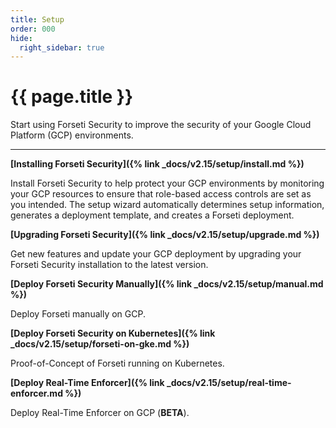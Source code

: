 ```yaml
---
title: Setup
order: 000
hide:
  right_sidebar: true
---
```


# {{ page.title }}

Start using Forseti Security to improve the security of your Google Cloud
Platform (GCP) environments.

---

**[Installing Forseti Security]({% link _docs/v2.15/setup/install.md %})**

Install Forseti Security to help protect your GCP environments by monitoring your GCP resources to
ensure that role-based access controls are set as you intended. The setup wizard automatically
determines setup information, generates a deployment template, and creates a Forseti deployment.

**[Upgrading Forseti Security]({% link _docs/v2.15/setup/upgrade.md %})**

Get new features and update your GCP deployment by upgrading your Forseti Security installation
to the latest version.

**[Deploy Forseti Security Manually]({% link _docs/v2.15/setup/manual.md %})**

Deploy Forseti manually on GCP.

**[Deploy Forseti Security on Kubernetes]({% link _docs/v2.15/setup/forseti-on-gke.md %})**

Proof-of-Concept of Forseti running on Kubernetes.

**[Deploy Real-Time Enforcer]({% link _docs/v2.15/setup/real-time-enforcer.md %})**

Deploy Real-Time Enforcer on GCP (**BETA**).
